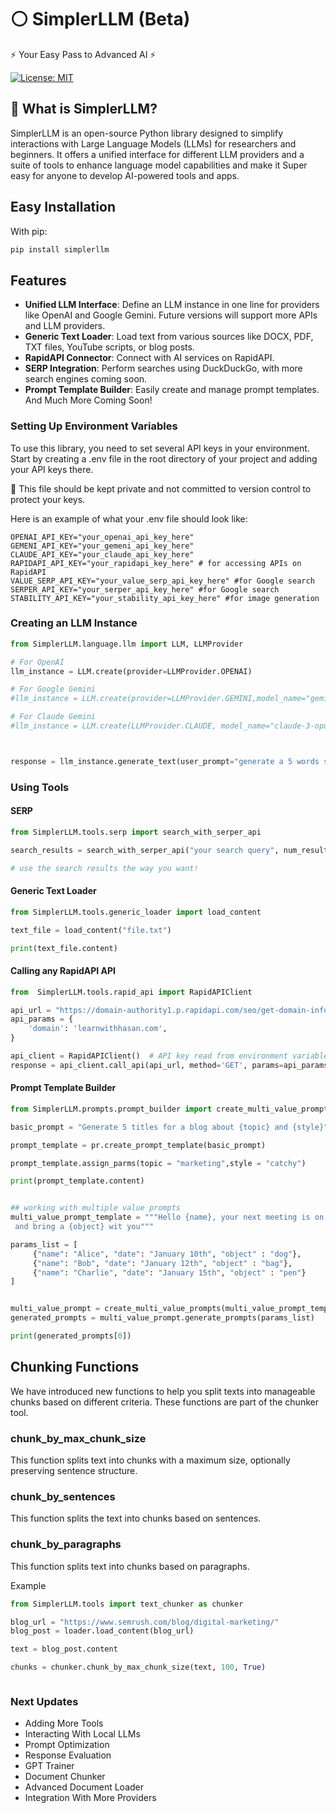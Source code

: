 
# ⚪ SimplerLLM (Beta)

⚡ Your Easy Pass to Advanced AI ⚡

[![License: MIT](https://img.shields.io/badge/License-MIT-yellow.svg)](https://opensource.org/licenses/MIT)


## 🤔 What is SimplerLLM?

SimplerLLM is an open-source Python library designed to simplify interactions with Large Language Models (LLMs) for researchers and beginners. It offers a unified interface for different LLM providers and a suite of tools to enhance language model capabilities and make it Super easy for anyone to develop AI-powered tools and apps.

## Easy Installation
With pip:
```bash
pip install simplerllm
```


## Features

- **Unified LLM Interface**: Define an LLM instance in one line for providers like OpenAI and Google Gemini. Future versions will support more APIs and LLM providers.
- **Generic Text Loader**: Load text from various sources like DOCX, PDF, TXT files, YouTube scripts, or blog posts.
- **RapidAPI Connector**: Connect with AI services on RapidAPI.
- **SERP Integration**: Perform searches using DuckDuckGo, with more search engines coming soon.
- **Prompt Template Builder**: Easily create and manage prompt templates.
And Much More Coming Soon!


### Setting Up Environment Variables
To use this library, you need to set several API keys in your environment. Start by creating a .env file in the root directory of your project and adding your API keys there. 

🔴 This file should be kept private and not committed to version control to protect your keys.

Here is an example of what your .env file should look like:

``` 
OPENAI_API_KEY="your_openai_api_key_here"
GEMENI_API_KEY="your_gemeni_api_key_here"
CLAUDE_API_KEY="your_claude_api_key_here"
RAPIDAPI_API_KEY="your_rapidapi_key_here" # for accessing APIs on RapidAPI
VALUE_SERP_API_KEY="your_value_serp_api_key_here" #for Google search
SERPER_API_KEY="your_serper_api_key_here" #for Google search
STABILITY_API_KEY="your_stability_api_key_here" #for image generation

```




### Creating an LLM Instance

```python
from SimplerLLM.language.llm import LLM, LLMProvider

# For OpenAI
llm_instance = LLM.create(provider=LLMProvider.OPENAI)

# For Google Gemini
#llm_instance = LLM.create(provider=LLMProvider.GEMINI,model_name="gemini-pro")

# For Claude Gemini
#llm_instance = LLM.create(LLMProvider.CLAUDE, model_name="claude-3-opus-20240229")



response = llm_instance.generate_text(user_prompt="generate a 5 words sentence")

```

### Using Tools

#### SERP
```python
from SimplerLLM.tools.serp import search_with_serper_api

search_results = search_with_serper_api("your search query", num_results=3)

# use the search results the way you want!

```

#### Generic Text Loader
```python
from SimplerLLM.tools.generic_loader import load_content

text_file = load_content("file.txt")

print(text_file.content)

```

#### Calling any RapidAPI API
```python
from  SimplerLLM.tools.rapid_api import RapidAPIClient

api_url = "https://domain-authority1.p.rapidapi.com/seo/get-domain-info"
api_params = {
    'domain': 'learnwithhasan.com',
}

api_client = RapidAPIClient()  # API key read from environment variable
response = api_client.call_api(api_url, method='GET', params=api_params)


```


#### Prompt Template Builder

```python
from SimplerLLM.prompts.prompt_builder import create_multi_value_prompts,create_prompt_template

basic_prompt = "Generate 5 titles for a blog about {topic} and {style}"

prompt_template = pr.create_prompt_template(basic_prompt)

prompt_template.assign_parms(topic = "marketing",style = "catchy")

print(prompt_template.content)


## working with multiple value prompts
multi_value_prompt_template = """Hello {name}, your next meeting is on {date}.
 and bring a {object} wit you"""

params_list = [
     {"name": "Alice", "date": "January 10th", "object" : "dog"},
     {"name": "Bob", "date": "January 12th", "object" : "bag"},
     {"name": "Charlie", "date": "January 15th", "object" : "pen"} 
]


multi_value_prompt = create_multi_value_prompts(multi_value_prompt_template)
generated_prompts = multi_value_prompt.generate_prompts(params_list)

print(generated_prompts[0])

```


## Chunking Functions
We have introduced new functions to help you split texts into manageable chunks based on different criteria. These functions are part of the chunker tool.

### chunk_by_max_chunk_size
This function splits text into chunks with a maximum size, optionally preserving sentence structure.

### chunk_by_sentences
This function splits the text into chunks based on sentences.

### chunk_by_paragraphs
This function splits text into chunks based on paragraphs.

Example

```python
from SimplerLLM.tools import text_chunker as chunker

blog_url = "https://www.semrush.com/blog/digital-marketing/"
blog_post = loader.load_content(blog_url)

text = blog_post.content

chunks = chunker.chunk_by_max_chunk_size(text, 100, True)



```


### Next Updates
- Adding More Tools
- Interacting With Local LLMs
- Prompt Optimization
- Response Evaluation
- GPT Trainer
- Document Chunker
- Advanced Document Loader
- Integration With More Providers 
